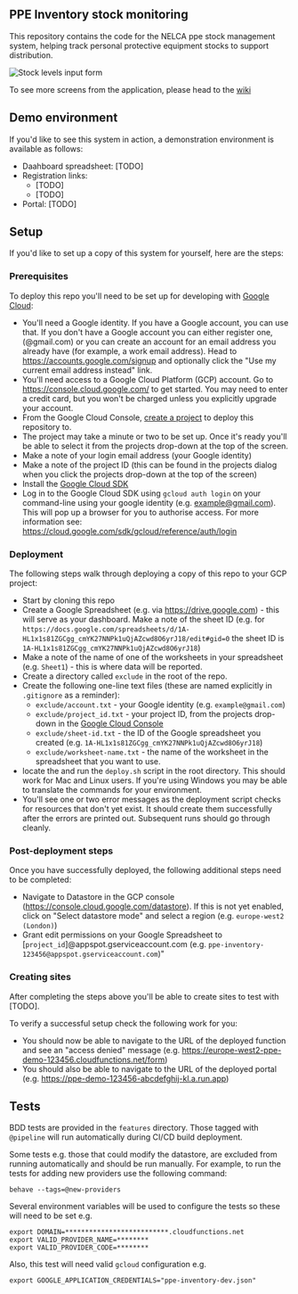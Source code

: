 ## PPE Inventory stock monitoring

This repository contains the code for the NELCA ppe stock management system, helping track personal protective equipment stocks to support distribution. 

![Stock levels input form](https://raw.githubusercontent.com/wiki/notbinary/ppe-inventory/images/form.png)

To see more screens from the application, please head to the [wiki](https://github.com/notbinary/ppe-inventory/wiki)

## Demo environment

If you'd like to see this system in action, a demonstration environment is available as follows:

 * Daahboard spreadsheet: [TODO]
 * Registration links: 
   * [TODO]
   * [TODO]
 * Portal: [TODO]

## Setup

If you'd like to set up a copy of this system for yourself, here are the steps:

### Prerequisites

To deploy this repo you'll need to be set up for developing with [Google Cloud](https://cloud.google.com/):

 * You'll need a Google identity. If you have a Google account, you can use that. If you don't have a Google account you can either register one, (@gmail.com) or you can create an account for an email address you already have (for example, a work email address). Head to https://accounts.google.com/signup and optionally click the "Use my current email address instead" link.
 * You'll need access to a Google Cloud Platform (GCP) account. Go to https://console.cloud.google.com/ to get started. You may need to enter a credit card, but you won't be charged unless you explicitly upgrade your account.
 * From the Google Cloud Console, [create a project](https://cloud.google.com/resource-manager/docs/creating-managing-projects) to deploy this repository to.
 * The project may take a minute or two to be set up. Once it's ready you'll be able to select it from the projects drop-down at the top of the screen.
 * Make a note of your login email address (your Google identity)
 * Make a note of the project ID (this can be found in the projects dialog when you click the projects drop-down at the top of the screen)
 * Install the [Google Cloud SDK](https://cloud.google.com/sdk/install)
 * Log in to the Google Cloud SDK using `gcloud auth login` on your command-line using your google identity (e.g. example@gmail.com). This will pop up a browser for you to authorise access. For more information see: https://cloud.google.com/sdk/gcloud/reference/auth/login

### Deployment

The following steps walk through deploying a copy of this repo to your GCP project:

 * Start by cloning this repo
 * Create a Google Spreadsheet (e.g. via https://drive.google.com) - this will serve as your dashboard. Make a note of the sheet ID (e.g. for `https://docs.google.com/spreadsheets/d/1A-HL1x1s81ZGCgg_cmYK27NNPk1uQjAZcwd8O6yrJ18/edit#gid=0` the sheet ID is `1A-HL1x1s81ZGCgg_cmYK27NNPk1uQjAZcwd8O6yrJ18`)
 * Make a note of the name of one of the worksheets in your spreadsheet (e.g. `Sheet1`) - this is where data will be reported.
 * Create a directory called `exclude` in the root of the repo.
 * Create the following one-line text files (these are named explicitly in `.gitignore` as a reminder):
   * `exclude/account.txt` - your Google identity (e.g. `example@gmail.com`)
   * `exclude/project_id.txt` - your project ID, from the projects drop-down in the [Google Cloud Console](https://console.cloud.google.com/)
   * `exclude/sheet-id.txt` - the ID of the Google spreadsheet you created (e.g. `1A-HL1x1s81ZGCgg_cmYK27NNPk1uQjAZcwd8O6yrJ18`)
   * `exclude/worksheet-name.txt` - the name of the worksheet in the spreadsheet that you want to use.
 * locate the and run the `deploy.sh` script in the root directory. This should work for Mac and Linux users. If you're using Windows you may be able to translate the commands for your environment.
 * You'll see one or two error messages as the deployment script checks for resources that don't yet exist. It should create them successfully after the errors are printed out. Subsequent runs should go through cleanly.

### Post-deployment steps

Once you have successfully deployed, the following additional steps need to be completed:

 * Navigate to Datastore in the GCP console (https://console.cloud.google.com/datastore). If this is not yet enabled, click on "Select datastore mode" and select a region (e.g. `europe-west2 (London)`)
 * Grant edit permissions on your Google Spreadsheet to [`project_id`]@appspot.gserviceaccount.com (e.g. `ppe-inventory-123456@appspot.gserviceaccount.com`)"

### Creating sites

After completing the steps above you'll be able to create sites to test with [TODO].

To verify a successful setup check the following work for you:

 * You should now be able to navigate to the URL of the deployed function and see an "access denied" message (e.g. https://europe-west2-ppe-demo-123456.cloudfunctions.net/form)
 * You should also be able to navigate to the URL of the deployed portal (e.g. https://ppe-demo-123456-abcdefghij-kl.a.run.app)


## Tests

BDD tests are provided in the `features` directory. Those tagged with `@pipeline` will run automatically during CI/CD build deployment.

Some tests e.g. those that could modify the datastore, are excluded from running automatically and should be 
run manually. For example, to run the tests for adding new providers use the following command:
```
behave --tags=@new-providers
```  
Several environment variables will be used to configure the tests so these will need to be set e.g.

```
export DOMAIN=**************************.cloudfunctions.net
export VALID_PROVIDER_NAME=********
export VALID_PROVIDER_CODE=********
```
Also, this test will need valid `gcloud` configuration e.g.
```
export GOOGLE_APPLICATION_CREDENTIALS="ppe-inventory-dev.json"
```


